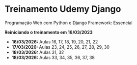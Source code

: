 # Treinamento Udemy Django
Programação Web com Python e Django Framework: Essencial

**Reiniciando o treinamento em 16/03/2023**
- **16/03/2026:** Aulas 16, 17, 18, 19, 20, 21, 22
- **17/03/2026:** Aulas 23, 24, 25, 26, 27, 28, 29, 30
- **18/03/2026:** Aulas 31, 32
- **18/03/2026:** Aulas 33, 34, 35, 36, 37, 38

